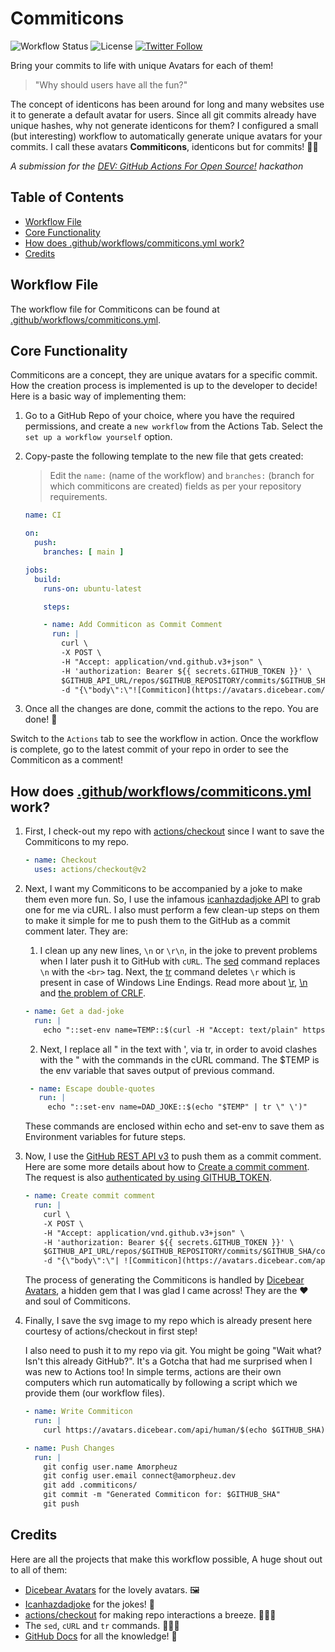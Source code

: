 # Commiticons
![Workflow Status](https://img.shields.io/github/workflow/status/amorpheuz/commiticons/Generate%20Commiticon) ![License](https://img.shields.io/github/license/amorpheuz/commiticons) [![Twitter Follow](https://img.shields.io/twitter/follow/amorpheuz)](https://twitter.com/amorpheuz)

Bring your commits to life with unique Avatars for each of them! 

> "Why should users have all the fun?"

The concept of identicons has been around for long and many websites use it to generate a default avatar for users. Since all git commits already have unique hashes, why not generate identicons for them? I configured a small (but interesting) workflow to automatically generate unique avatars for your commits. I call these avatars **Commiticons**, identicons but for commits! 😬🎉

_A submission for the [DEV: GitHub Actions For Open Source!](https://dev.to/devteam/announcing-the-github-actions-hackathon-on-dev-3ljn) hackathon_

## Table of Contents

- [Workflow File](#workflow-file)
- [Core Functionality](#core-functionality)
- [How does .github/workflows/commiticons.yml work?](#how-does-githubworkflowscommiticonsyml-work)
- [Credits](#credits)

## Workflow File

The workflow file for Commiticons can be found at [.github/workflows/commiticons.yml](https://github.com/Amorpheuz/Commiticons/blob/main/.github/workflows/commiticons.yml).

## Core Functionality

Commiticons are a concept, they are unique avatars for a specific commit. How the creation process is implemented is up to the developer to decide! Here is a basic way of implementing them:

1. Go to a GitHub Repo of your choice, where you have the required permissions, and create a `new workflow` from the Actions Tab. Select the `set up a workflow yourself` option.

2. Copy-paste the following template to the new file that gets created:

    > Edit the `name:` (name of the workflow) and `branches:` (branch for which commiticons are created) fields as per your repository requirements.

    ```yml
    name: CI

    on:
      push:
        branches: [ main ]

    jobs:
      build:
        runs-on: ubuntu-latest

        steps:

        - name: Add Commiticon as Commit Comment
          run: |
            curl \
            -X POST \
            -H "Accept: application/vnd.github.v3+json" \
            -H 'authorization: Bearer ${{ secrets.GITHUB_TOKEN }}' \
            $GITHUB_API_URL/repos/$GITHUB_REPOSITORY/commits/$GITHUB_SHA/comments \
            -d "{\"body\":\"![Commiticon](https://avatars.dicebear.com/api/human/$GITHUB_SHA.svg?h=250)\"}"
    ```
3. Once all the changes are done, commit the actions to the repo. You are done! 🎉 

Switch to the `Actions` tab to see the workflow in action. Once the workflow is complete, go to the latest commit of your repo in order to see the Commiticon as a comment!

## How does [.github/workflows/commiticons.yml](https://github.com/Amorpheuz/Commiticons/blob/main/.github/workflows/commiticons.yml) work?

1. First, I check-out my repo with [actions/checkout](https://github.com/actions/checkout) since I want to save the Commiticons to my repo.
   ```yml
   - name: Checkout
     uses: actions/checkout@v2
   ```

2. Next, I want my Commiticons to be accompanied by a joke to make them even more fun. So, I use the infamous [icanhazdadjoke API](https://icanhazdadjoke.com/api) to grab one for me via cURL.
   I also must perform a few clean-up steps on them to make it simple for me to push them to the GitHub as a commit comment later. They are:

   1. I clean up any new lines, `\n` or `\r\n`, in the joke to prevent problems when I later push it to GitHub with `cURL`. The [sed](https://www.gnu.org/software/sed/manual/sed.html) command replaces `\n` with the `<br>` tag. Next, the [tr](https://en.wikipedia.org/wiki/Tr_(Unix)) command deletes `\r` which is present in case of Windows Line Endings. Read more about [\r](https://en.wikipedia.org/wiki/Carriage_return#Computers), [\n](https://en.wikipedia.org/wiki/Newline#In_programming_languages) and [the problem of CRLF](https://www.hanselman.com/blog/CarriageReturnsAndLineFeedsWillUltimatelyBiteYouSomeGitTips.aspx).
   
   ```yml
   - name: Get a dad-joke
     run: |
       echo "::set-env name=TEMP::$(curl -H "Accept: text/plain" https://icanhazdadjoke.com/ | sed -r ':a;N;$!ba;s/\n/<br>/g' | tr -d '\r')"
   ```

   2. Next, I replace all " in the text with ', via tr, in order to avoid clashes with the " with the commands in the cURL command. The $TEMP is the env variable that saves output of previous command.
   
   ```yml
    - name: Escape double-quotes
      run: |
        echo "::set-env name=DAD_JOKE::$(echo "$TEMP" | tr \" \')"
   ```

   These commands are enclosed within echo and set-env to save them as Environment variables for future steps.

3. Now, I use the [GitHub REST API v3](https://docs.github.com/en/rest) to push them as a commit comment. Here are some more details about how to [Create a commit comment](https://docs.github.com/en/rest/reference/repos#create-a-commit-comment). The request is also [authenticated by using GITHUB_TOKEN](https://docs.github.com/en/actions/configuring-and-managing-workflows/authenticating-with-the-github_token).

   ```yml
   - name: Create commit comment
     run: |
       curl \
       -X POST \
       -H "Accept: application/vnd.github.v3+json" \
       -H 'authorization: Bearer ${{ secrets.GITHUB_TOKEN }}' \
       $GITHUB_API_URL/repos/$GITHUB_REPOSITORY/commits/$GITHUB_SHA/comments \
       -d "{\"body\":\"| ![Commiticon](https://avatars.dicebear.com/api/human/$GITHUB_SHA.svg?h=250) | $DAD_JOKE |\n|:-:|:-:|\"}"
   ```
   
   The process of generating the Commiticons is handled by [Dicebear Avatars](https://avatars.dicebear.com/), a hidden gem that I was glad I came across! They are the ❤ and soul of Commiticons.

4. Finally, I save the svg image to my repo which is already present here courtesy of actions/checkout in first step!

   I also need to push it to my repo via git. You might be going "Wait what? Isn't this already GitHub?". It's a Gotcha that had me surprised when I was new to Actions too! In simple terms, actions are their own computers which run automatically by following a script which we provide them (our workflow files).

   ```yml
   - name: Write Commiticon
     run: |
       curl https://avatars.dicebear.com/api/human/$(echo $GITHUB_SHA).svg?h=250 --output .commiticons/$(echo $GITHUB_SHA).svg
   
   - name: Push Changes
     run: |
       git config user.name Amorpheuz
       git config user.email connect@amorpheuz.dev
       git add .commiticons/
       git commit -m "Generated Commiticon for: $GITHUB_SHA"
       git push
   ```
   
## Credits

Here are all the projects that make this workflow possible, A huge shout out to all of them:

- [Dicebear Avatars](https://github.com/DiceBear/avatars) for the lovely avatars. 🖼
- [Icanhazdadjoke](https://icanhazdadjoke.com/) for the jokes! 🤣
- [actions/checkout](https://github.com/actions/checkout) for making repo interactions a breeze. 🏄🏽‍♂️
- The `sed`, `cURL` and `tr` commands. 👨🏽‍💻
- [GitHub Docs](https://docs.github.com/en) for all the knowledge! 🧠
   
